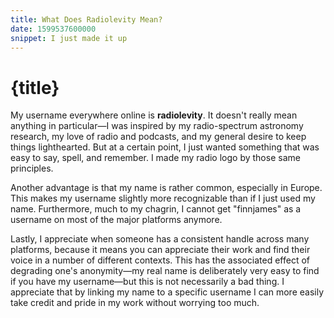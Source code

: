 ```yaml
---
title: What Does Radiolevity Mean?
date: 1599537600000
snippet: I just made it up
---
```


# {title}

My username everywhere online is **radiolevity**. It doesn't really mean
anything in particular—I was inspired by my radio-spectrum astronomy research,
my love of radio and podcasts, and my general desire to keep things
lighthearted. But at a certain point, I just wanted something that was easy to
say, spell, and remember. I made my radio logo by those same principles.

Another advantage is that my name is rather common, especially in Europe. This
makes my username slightly more recognizable than if I just used my name.
Furthermore, much to my chagrin, I cannot get "finnjames" as a username on most
of the major platforms anymore.

Lastly, I appreciate when someone has a consistent handle across many platforms,
because it means you can appreciate their work and find their voice in a number
of different contexts. This has the associated effect of degrading one's
anonymity—my real name is deliberately very easy to find if you have my
username—but this is not necessarily a bad thing. I appreciate that by linking
my name to a specific username I can more easily take credit and pride in my
work without worrying too much.